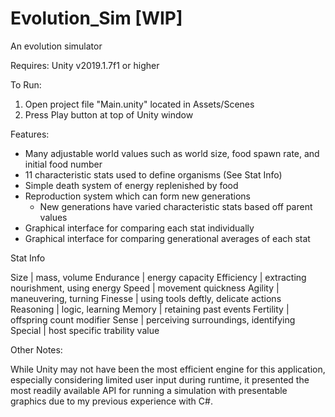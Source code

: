 # Evolution_Sim [WIP]
 An evolution simulator
 
 Requires: Unity v2019.1.7f1 or higher
 
 To Run:
 
 1. Open project file "Main.unity" located in Assets/Scenes
 2. Press Play button at top of Unity window
 
 Features:
 
 - Many adjustable world values such as world size, food spawn rate, and initial food number
 - 11 characteristic stats used to define organisms (See Stat Info)
 - Simple death system of energy replenished by food
 - Reproduction system which can form new generations
   - New generations have varied characteristic stats based off parent values
 - Graphical interface for comparing each stat individually
 - Graphical interface for comparing generational averages of each stat

 Stat Info
 
Size       |	mass, volume
Endurance  |	energy capacity
Efficiency |	extracting nourishment, using energy
Speed      |	movement quickness
Agility    |	maneuvering, turning
Finesse    |	using tools deftly, delicate actions
Reasoning  |	logic, learning
Memory     |	retaining past events
Fertility  |	offspring count modifier
Sense	     | perceiving surroundings, identifying
Special    |	host specific trability value

Other Notes:

While Unity may not have been the most efficient engine for this application, especially considering limited user input during runtime, it presented the most readily available API for running a simulation with presentable graphics due to my previous experience with C#.
